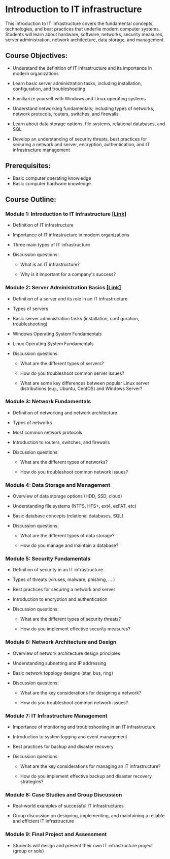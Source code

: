 # Introduction to IT infrastructure

This introduction to IT infrastructure covers the fundamental concepts, technologies, and best practices that underlie modern computer systems. Students will learn about hardware, software, networks, security measures, server administration, network architecture, data storage, and management.

## **Course Objectives:**

- Understand the definition of IT infrastructure and its importance in modern organizations

- Learn basic server administration tasks, including installation, configuration, and troubleshooting

- Familiarize yourself with Windows and Linux operating systems

- Understand networking fundamentals; including types of networks, network protocols, routers, switches, and firewalls

- Learn about data storage options, file systems, relational databases, and SQL

- Develop an understanding of security threats, best practices for securing a network and server, encryption, authentication, and IT infrastructure management


## **Prerequisites:** 
- Basic computer operating knowledge
- Basic computer hardware knowledge


## **Course Outline:**

### Module 1: Introduction to IT Infrastructure [[Link]](https://github.com/Realmlist/IT-Infrastructure-Lessons/blob/main/1.%20Intro%20to%20IT%20infrastructure/Modules/Module%201%20-%20Introduction%20to%20IT%20Infrastructure.md)

- Definition of IT infrastructure

- Importance of IT infrastructure in modern organizations

- Three main types of IT infrastructure

- Discussion questions:

  - What is an IT infrastructure?

  - Why is it important for a company's success?



### Module 2: Server Administration Basics [[Link]](https://github.com/Realmlist/IT-Infrastructure-Lessons/blob/main/1.%20Intro%20to%20IT%20infrastructure/Modules/Module%202%20-%20Server%20Administration%20Basics.md)

- Definition of a server and its role in an IT infrastructure

- Types of servers

- Basic server administration tasks (installation, configuration, troubleshooting)

- Windows Operating System Fundamentals

- Linux Operating System Fundamentals

- Discussion questions:

  - What are the different types of servers?
  
  - How do you troubleshoot common server issues?

  - What are some key differences between popular Linux server distributions (e.g., Ubuntu, CentOS) and Windows Server?



### Module 3: Network Fundamentals

- Definition of networking and network architecture

- Types of networks 

- Most common network protocols

- Introduction to routers, switches, and firewalls

- Discussion questions:

  - What are the different types of networks?
  
  - How do you troubleshoot common network issues?



### Module 4: Data Storage and Management

- Overview of data storage options (HDD, SSD, cloud)

- Understanding file systems (NTFS, HFS+, ext4, exFAT, etc)

- Basic database concepts (relational databases, SQL)

- Discussion questions:
  
  - What are the different types of data storage?
  
  - How do you manage and maintain a database?



### Module 5: Security Fundamentals

- Definition of security in an IT infrastructure

- Types of threats (viruses, malware, phishing, ... )

- Best practices for securing a network and server

- Introduction to encryption and authentication

- Discussion questions:

  - What are the different types of security threats?
  
  - How do you implement effective security measures?



### Module 6: Network Architecture and Design

- Overview of network architecture design principles

- Understanding subnetting and IP addressing

- Basic network topology designs (star, bus, ring)

- Discussion questions:

  - What are the key considerations for designing a network?
  
  - How do you troubleshoot common network issues?



### Module 7: IT Infrastructure Management

- Importance of monitoring and troubleshooting in an IT infrastructure

- Introduction to system logging and event management

- Best practices for backup and disaster recovery

- Discussion questions:

  - What are the key considerations for managing an IT infrastructure?
  
  - How do you implement effective backup and disaster recovery strategies?



### Module 8: Case Studies and Group Discussion

- Real-world examples of successful IT infrastructures

- Group discussion on designing, implementing, and maintaining a reliable and efficient IT infrastructure


### Module 9: Final Project and Assessment

- Students will design and present their own IT infrastructure project (group or solo)
